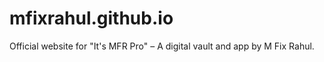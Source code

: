 # mfixrahul.github.io
Official website for "It's MFR Pro" – A digital vault and app by M Fix Rahul.
